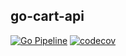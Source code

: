 ## go-cart-api

[![Go Pipeline](https://github.com/ChristianPrzybulinski/go-cart-api/actions/workflows/go.yml/badge.svg)](https://github.com/ChristianPrzybulinski/go-cart-api/actions/workflows/go.yml) [![codecov](https://codecov.io/gh/ChristianPrzybulinski/go-cart-api/branch/main/graph/badge.svg?token=Qkz6YqhTPl)](https://codecov.io/gh/ChristianPrzybulinski/go-cart-api)